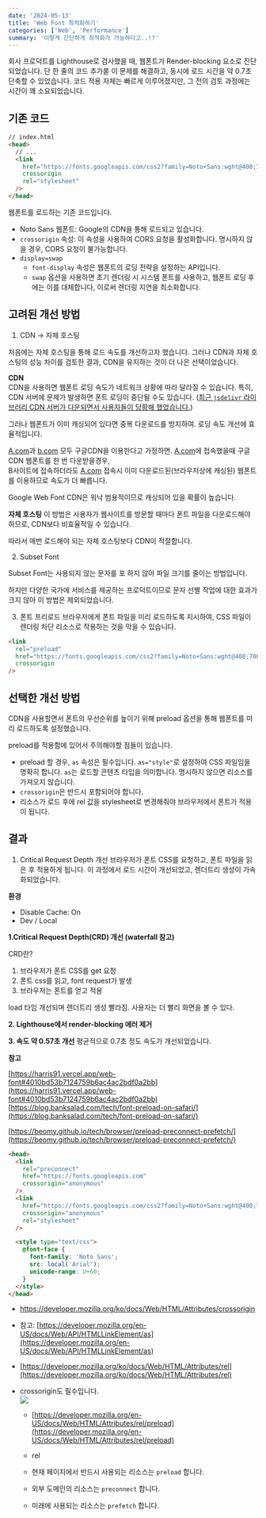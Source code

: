 ```yaml
---
date: '2024-05-13'
title: 'Web Font 최적화하기'
categories: ['Web', 'Performance']
summary: '이렇게 간단하게 최적화가 가능하다고..!?'
---
```


회사 프로덕트를 Lighthouse로 검사했을 때, 웹폰트가 Render-blocking 요소로 진단되었습니다.
단 한 줄의 코드 추가롣 이 문제를 해결하고, 동시에 로드 시간을 약 0.7초 단축할 수 있었습니다.
코드 적용 자체는 빠르게 이루어졌지만, 그 전의 검토 과정에는 시간이 꽤 소요되었습니다.

## 기존 코드

```html
// index.html
<head>
  // ...
  <link
    href="https://fonts.googleapis.com/css2?family=Noto+Sans:wght@400;700&display=swap"
    crossorigin
    rel="stylesheet"
  />
</head>
```

웹폰트를 로드하는 기존 코드입니다.

- Noto Sans 웹폰트: Google의 CDN을 통해 로드되고 있습니다.
- `crossorigin` 속성: 이 속성을 사용하여 CORS 요청을 활성화합니다. 명시하지 않을 경우, CORS 요청이 불가능합니다.
- `display=swap`
  - `font-display` 속성은 웹폰트의 로딩 전략을 설정하는 API입니다.
  - `swap` 옵션을 사용하면 초기 렌더링 시 시스템 폰트를 사용하고, 웹폰트 로딩 후에는 이를 대체합니다, 이로써 렌더링 지연을 최소화합니다.

## 고려된 개선 방법

1. CDN → 자체 호스팅

처음에는 자체 호스팅을 통해 로드 속도를 개선하고자 했습니다. 그러나 CDN과 자체 호스팅의 성능 차이를 검토한 결과, CDN을 유지하는 것이 더 나은 선택이었습니다.

**CDN**  
CDN을 사용하면 웹폰트 로딩 속도가 네트워크 상황에 따라 달라질 수 있습니다. 특히, CDN 서버에 문제가 발생하면 폰트 로딩이 중단될 수도 있습니다.
([최근 `jsdelivr` 라이브러리 CDN 서버가 다운되면서 사용자들이 당황해 했었습니다.](https://github.com/jsdelivr/jsdelivr/issues/18565))

그러나 웹폰트가 이미 캐싱되어 있다면 중복 다운로드를 방지하여. 로딩 속도 개선에 효율적입니다.

[A.com](http://a.com/)과 [b.com](http://b.com/) 모두 구글CDN을 이용한다고 가정하면. [A.com](http://a.com/)에 접속했을때 구글 CDN 웹폰트를 한 번 다운받을경우,  
B사이트에 접속하더라도 [A.com](http://a.com/) 접속시 이미 다운로드된(브라우저상에 캐싱된) 웹폰트를 이용하므로 속도가 더 빠릅니다.

Google Web Font CDN은 워낙 범용적이므로 캐싱되어 있을 확률이 높습니다.

**자체 호스팅**
이 방법은 사용자가 웹사이트를 방문할 때마다 폰트 파일을 다운로드해야 하므로, CDN보다 비효율적일 수 있습니다.

따라서 매번 로드해야 되는 자체 호스팅보다 CDN이 적절합니다.

2. Subset Font

Subset Font는 사용되지 않는 문자를 포 하지 않아 파일 크기를 줄이는 방법입니다.

하지만 다양한 국가에 서비스를 제공하는 프로덕트이므로 문자 선별 작업에 대한 효과가 크지 않아 이 방법은 제외되었습니다.

3. 폰트 프리로드
   브라우저에게 폰트 파일을 미리 로드하도록 지시하여, CSS 파일이 렌더링 차단 리소스로 작용하는 것을 막을 수 있습니다.

```html
<link
  rel="preload"
  href="https://fonts.googleapis.com/css2?family=Noto+Sans:wght@400;700&display=swap"
  crossorigin
/>
```

## 선택한 개선 방법

CDN을 사용할면서 폰트의 우선순위를 높이기 위해 preload 옵션을 통해 웹폰트를 미리 로드하도록 설정했습니다.

preload를 적용함에 있어서 주의해야할 점들이 있습니다.

- preload 할 경우, `as` 속성은 필수입니다. `as="style"`로 설정하여 CSS 파일임을 명확히 합니다. `as`는 로드할 콘텐츠 타입을 의미합니다. 명시하지 않으면 리소스를 가져오지 않습니다.
- `crossorigin`은 반드시 포함되어야 합니다.
- 리소스가 로드 후에 rel 값을 stylesheet로 변경해줘야 브라우저에서 폰트가 적용이 됩니다.

## 결과

1. Critical Request Depth 개선
   브라우저가 폰트 CSS를 요청하고, 폰트 파일을 읽은 후 적용하게 됩니다. 이 과정에서 로드 시간이 개선되었고, 렌더트리 생성이 가속화되었습니다.

**환경**

- Disable Cache: On
- Dev / Local

**1.Critical Request Depth(CRD) 개선 (waterfall 참고)**

CRD란?

1. 브라우저가 폰트 CSS를 get 요청
2. 폰트 css를 읽고, font request가 발생
3. 브라우저는 폰트를 얻고 적용

load 타임 개선되며 렌더트리 생성 빨라짐. 사용자는 더 빨리 화면을 볼 수 있다.

**2. Lighthouse에서 render-blocking 에러 제거**

**3. 속도 약 0.57초 개선**
평균적으로 0.7초 정도 속도가 개선되었습니다.

**참고**

[https://harris91.vercel.app/web-font#4010bd53b7124759b6ac4ac2bdf0a2bb](https://harris91.vercel.app/web-font#4010bd53b7124759b6ac4ac2bdf0a2bb)  
[https://blog.banksalad.com/tech/font-preload-on-safari/](https://blog.banksalad.com/tech/font-preload-on-safari/)

[https://beomy.github.io/tech/browser/preload-preconnect-prefetch/](https://beomy.github.io/tech/browser/preload-preconnect-prefetch/)

```html
<head>
  <link
    rel="preconnect"
    href="https://fonts.googleapis.com"
    crossorigin="anonymous"
  />
  <link
    href="https://fonts.googleapis.com/css2?family=Noto+Sans:wght@400;700&display=swap"
    crossorigin="anonymous"
    rel="stylesheet"
  />

  <style type="text/css">
    @font-face {
      font-family: 'Noto Sans';
      src: local('Arial');
      unicode-range: U+60;
    }
  </style>
</head>
```

- https://developer.mozilla.org/ko/docs/Web/HTML/Attributes/crossorigin

- 참고: [https://developer.mozilla.org/en-US/docs/Web/API/HTMLLinkElement/as](https://developer.mozilla.org/en-US/docs/Web/API/HTMLLinkElement/as)
- [https://developer.mozilla.org/ko/docs/Web/HTML/Attributes/rel](https://developer.mozilla.org/ko/docs/Web/HTML/Attributes/rel)
- crossorigin도 필수입니다.  
   ![](https://confluence.medit.com/download/attachments/466862605/image-2024-4-30_16-28-40.png?version=1&modificationDate=1714462120539&api=v2)

  - [https://developer.mozilla.org/en-US/docs/Web/HTML/Attributes/rel/preload](https://developer.mozilla.org/en-US/docs/Web/HTML/Attributes/rel/preload)

  - rel
  - 현재 페이지에서 반드시 사용되는 리소스는 `preload` 합니다.
  - 외부 도메인의 리소스는 `preconnect` 합니다.
  - 미래에 사용되는 리소스는 `prefetch` 합니다.
